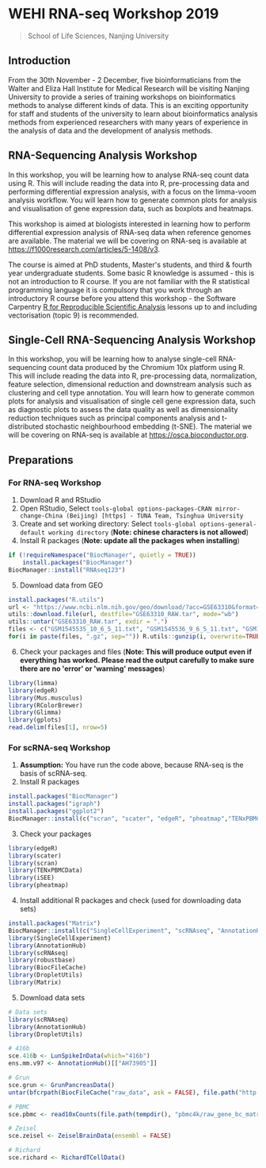 # WEHI RNA-seq Workshop 2019

> School of Life Sciences, Nanjing University

## Introduction

From the 30th November - 2 December, five bioinformaticians from the Walter and Eliza Hall Institute for Medical Research will be visiting Nanjing University to provide a series of training workshops on bioinformatics methods to analyse different kinds of data. This is an exciting opportunity for staff and students of the university to learn about bioinformatics analysis methods from experienced researchers with many years of experience in the analysis of data and the development of analysis methods. 

## RNA-Sequencing Analysis Workshop

In this workshop, you will be learning how to analyse RNA-seq count data using R. This will include reading the data into R, pre-processing data and performing differential expression analysis, with a focus on the limma-voom analysis workflow. You will learn how to generate common plots for analysis and visualisation of gene expression data, such as boxplots and heatmaps. 
 
This workshop is aimed at biologists interested in learning how to perform differential expression analysis of RNA-seq data when reference genomes are available. The material we will be covering on RNA-seq is available at https://f1000research.com/articles/5-1408/v3​.

The course is aimed at PhD students, Master's students, and third & fourth year undergraduate students.  Some basic R knowledge is assumed - this is not an introduction to R course. If you are not familiar with the R statistical programming language it is compulsory that you work through an introductory R course before you attend this workshop - the Software Carpentry ​[R for Reproducible Scientific Analysis](http://swcarpentry.github.io/r-novice-gapminder/)​ lessons up to and including vectorisation (topic 9) is recommended. 

## Single-Cell RNA-Sequencing Analysis Workshop

In this workshop, you will be learning how to analyse single-cell RNA-sequencing count data produced by the Chromium 10x platform using R. This will include reading the data into R, pre-processing data, normalization, feature selection, dimensional reduction and downstream analysis such as clustering and cell type annotation. You will learn how to generate common plots for analysis and visualisation of single cell gene expression data, such as diagnostic plots to assess the data quality as well as dimensionality reduction techniques such as principal components analysis and t-distributed stochastic neighbourhood embedding (t-SNE). The material we will be covering on RNA-seq is available at https://osca.bioconductor.org​.

## Preparations

### For RNA-seq Workshop

1. Download R and RStudio
2. Open RStudio, Select `tools-global options-packages-CRAN mirror-change-China (Beijing) [https] - TUNA Team, Tsinghua University`
3. Create and set working directory: Select `tools-global options-general-default working directory` (**Note: chinese characters is not allowed**)
4. Install R packages (**Note: update all the packages when installing**)
```r
if (!requireNamespace("BiocManager", quietly = TRUE))
    install.packages("BiocManager")
BiocManager::install("RNAseq123")
```
5. Download data from GEO
```r
install.packages("R.utils")
url <- "https://www.ncbi.nlm.nih.gov/geo/download/?acc=GSE63310&format=file"
utils::download.file(url, destfile="GSE63310_RAW.tar", mode="wb")
utils::untar("GSE63310_RAW.tar", exdir = ".")
files <- c("GSM1545535_10_6_5_11.txt", "GSM1545536_9_6_5_11.txt", "GSM1545538_purep53.txt", "GSM1545539_JMS8-2.txt", "GSM1545540_JMS8-3.txt", "GSM1545541_JMS8-4.txt", "GSM1545542_JMS8-5.txt", "GSM1545544_JMS9-P7c.txt", "GSM1545545_JMS9-P8c.txt")
for(i in paste(files, ".gz", sep="")) R.utils::gunzip(i, overwrite=TRUE)
```
6. Check your packages and files (**Note: This will produce output even if everything has worked. Please read the output carefully to make sure there are no 'error' or 'warning' messages**)
```r
library(limma)
library(edgeR)
library(Mus.musculus)
library(RColorBrewer)
library(Glimma)
library(gplots)
read.delim(files[1], nrow=5)
```

### For scRNA-seq Workshop

1. **Assumption:** You have run the code above, because RNA-seq is the basis of scRNA-seq.
2. Install R packages
```r
install.packages("BiocManager")
install.packages("igraph")
install.packages("ggplot2")
BiocManager::install(c("scran", "scater", "edgeR", "pheatmap","TENxPBMCData","iSEE"), version = "3.10")
```
3. Check your packages
```r
library(edgeR)
library(scater)
library(scran)
library(TENxPBMCData)
library(iSEE)
library(pheatmap)
```
4. Install additional R packages and check (used for downloading data sets)
```r
install.packages("Matrix")
BiocManager::install(c("SingleCellExperiment", "scRNAseq", "AnnotationHub", "ensembldb", "robustbase", "DropletUtils", "BiocFileCache"), version = "3.10")
library(SingleCellExperiment)
library(AnnotationHub)
library(scRNAseq)
library(robustbase)
library(BiocFileCache)
library(DropletUtils)
library(Matrix)
```
5. Download data sets

```r
# Data sets
library(scRNAseq)
library(AnnotationHub)
library(DropletUtils)

# 416b
sce.416b <- LunSpikeInData(which="416b")
ens.mm.v97 <- AnnotationHub()[["AH73905"]]

# Grun
sce.grun <- GrunPancreasData()
untar(bfcrpath(BiocFileCache("raw_data", ask = FALSE), file.path("http://cf.10xgenomics.com/samples", "cell-exp/2.1.0/pbmc4k/pbmc4k_raw_gene_bc_matrices.tar.gz")), exdir=file.path(tempdir(), "pbmc4k"))

# PBMC
sce.pbmc <- read10xCounts(file.path(tempdir(), "pbmc4k/raw_gene_bc_matrices/GRCh38"), col.names=TRUE)

# Zeisel
sce.zeisel <- ZeiselBrainData(ensembl = FALSE)

# Richard
sce.richard <- RichardTCellData()
```

